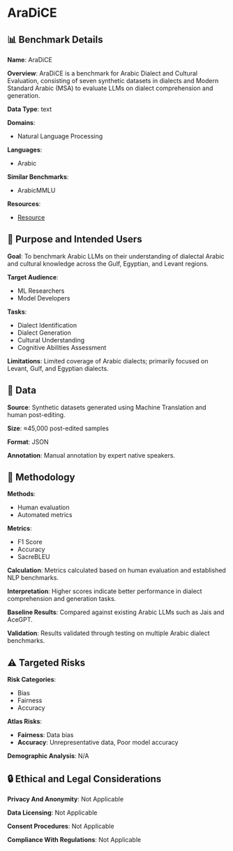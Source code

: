 # AraDiCE

## 📊 Benchmark Details

**Name**: AraDiCE

**Overview**: AraDiCE is a benchmark for Arabic Dialect and Cultural Evaluation, consisting of seven synthetic datasets in dialects and Modern Standard Arabic (MSA) to evaluate LLMs on dialect comprehension and generation.

**Data Type**: text

**Domains**:
- Natural Language Processing

**Languages**:
- Arabic

**Similar Benchmarks**:
- ArabicMMLU

**Resources**:
- [Resource](https://huggingface.co/datasets/QCRI/AraDiCE)

## 🎯 Purpose and Intended Users

**Goal**: To benchmark Arabic LLMs on their understanding of dialectal Arabic and cultural knowledge across the Gulf, Egyptian, and Levant regions.

**Target Audience**:
- ML Researchers
- Model Developers

**Tasks**:
- Dialect Identification
- Dialect Generation
- Cultural Understanding
- Cognitive Abilities Assessment

**Limitations**: Limited coverage of Arabic dialects; primarily focused on Levant, Gulf, and Egyptian dialects.

## 💾 Data

**Source**: Synthetic datasets generated using Machine Translation and human post-editing.

**Size**: ≈45,000 post-edited samples

**Format**: JSON

**Annotation**: Manual annotation by expert native speakers.

## 🔬 Methodology

**Methods**:
- Human evaluation
- Automated metrics

**Metrics**:
- F1 Score
- Accuracy
- SacreBLEU

**Calculation**: Metrics calculated based on human evaluation and established NLP benchmarks.

**Interpretation**: Higher scores indicate better performance in dialect comprehension and generation tasks.

**Baseline Results**: Compared against existing Arabic LLMs such as Jais and AceGPT.

**Validation**: Results validated through testing on multiple Arabic dialect benchmarks.

## ⚠️ Targeted Risks

**Risk Categories**:
- Bias
- Fairness
- Accuracy

**Atlas Risks**:
- **Fairness**: Data bias
- **Accuracy**: Unrepresentative data, Poor model accuracy

**Demographic Analysis**: N/A

## 🔒 Ethical and Legal Considerations

**Privacy And Anonymity**: Not Applicable

**Data Licensing**: Not Applicable

**Consent Procedures**: Not Applicable

**Compliance With Regulations**: Not Applicable
